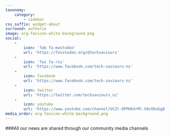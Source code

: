 ```yaml
---
taxonomy:
    category:
        - sidebar
css_suffix: widget-about
surround: authorzo
image: org-favicon-white-background.png
social:
    -
        icon: 'fab fa-mastodon'
        url: 'https://fosstodon.org/@techsaviours'
    -
        icon: 'fas fa-rss'
        url: 'https://www.facebook.com/tech-saviours-nz'
    -
        icon: facebook
        url: 'https://www.facebook.com/tech-saviours-nz'
    -
        icon: twitter
        url: 'https://twitter.com/techsaviours_nz'
    -
        icon: youtube
        url: 'https://www.youtube.com/channel/UCZt-OPPHkVrMl-k0cEKaGgQ'
media_order: org-favicon-white-background.png
---
```


###All our news are shared through our community media channels